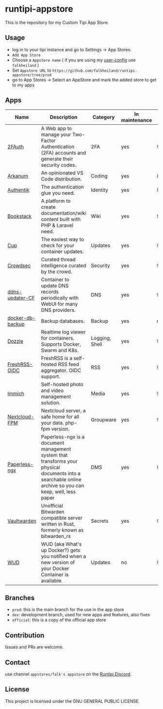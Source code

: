 # runtipi-appstore

This is the repository for my Custom Tipi App Store.

## Usage

- log in to your tipi instance and go to Settings -> App Stores.
- `Add App Store`
- Choose a `Appstore name` ( if you are using my [user-config](https://github.com/falkheiland/user-config) use `falkheiland` )
- Set `Appstore URL` to `https://github.com/falkheiland/runtipi-appstore/tree/prod`
- go to App Stores -> Select an AppStore and mark the added store to get to my apps

## Apps

| Name                                                              | Description                                                                                                                                              | Category       | In maintenance | Port |
| ----------------------------------------------------------------- | -------------------------------------------------------------------------------------------------------------------------------------------------------- | -------------- | -------------- | ---- |
| [2FAuth](https://docs.2fauth.app)                                 | A Web app to manage your Two-Factor Authentication (2FA) accounts and generate their security codes.                                                     | 2FA            | yes            | 9011 |
| [Arkanum](https://arkanum.dev)                                    | An opinionated VS Code distribution.                                                                                                                     | Coding         | yes            | 8153 |
| [Authentik](https://goauthentik.io)                               | The authentication glue you need.                                                                                                                        | Identity       | yes            | 9000 |
| [Bookstack](https://www.bookstackapp.com)                         | A platform to create documentation/wiki content built with PHP & Laravel need.                                                                           | Wiki           | yes            | 9012 |
| [Cup](https://cup.sergi0g.dev)                                    | The easiest way to check for your container updates.                                                                                                     | Updates        | yes            | 9004 |
| [Crowdsec](https://www.crowdsec.net)                              | Curated thread intelligence curated by the crowd.                                                                                                        | Security       | yes            | 9006 |
| [ddns-updater-CF](https://github.com/qdm12/ddns-updater)          | Container to update DNS records periodically with WebUI for many DNS providers.                                                                          | DNS            | yes            | 9007 |
| [docker-db-backup](https://github.com/tiredofit/docker-db-backup) | Backup databases.                                                                                                                                        | Backup         | yes            | n.a. |
| [Dozzle](https://dozzle.dev)                                      | Realtime log viewer for containers. Supports Docker, Swarm and K8s.                                                                                      | Logging, Shell | yes            | 9005 |
| [FreshRSS-OIDC](https://freshrss.org)                             | FreshRSS is a self-hosted RSS feed aggregator. OIDC support.                                                                                             | RSS            | yes            | 9003 |
| [Immich](https://immich.app)                                      | Self-hosted photo and video management solution.                                                                                                         | Media          | yes            | 9008 |
| [Nextcloud-FPM](https://nextcloud.com)                            | Nextcloud server, a safe home for all your data. php-fpm version.                                                                                        | Groupware      | yes            | 9002 |
| [Paperless-ngx](https://docs.paperless-ngx.com)                   | Paperless-ngx is a document management system that transforms your physical documents into a searchable online archive so you can keep, well, less paper | DMS            | yes            | 9009 |
| [Vaultwarden](https://github.com/dani-garcia/vaultwarden)         | Unofficial Bitwarden compatible server written in Rust, formerly known as bitwarden_rs                                                                   | Secrets        | yes            | 9010 |
| [WUD](https://getwud.github.io/wud)                               | WUD (aka What's up Docker?) gets you notified when a new version of your Docker Container is available.                                                  | Updates        | no             | 9001 |

## Branches

- `prod`: this is the main branch for the use in the app store
- `dev`: development branch, used for new apps and features, also fixes
- `official`: this is a copy of the official app store

## Contribution

Issues and PRs are welcome.

## Contact

use channel `appstores/falk's appstore` on the [Runtipi Discord](https://discord.gg/Bu9qEPnHsc).

## License

This project is licensed under the GNU GENERAL PUBLIC LICENSE.
